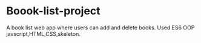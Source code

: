 # Boook-list-project
A book list web app where users can add and delete books.
Used ES6 OOP javscript,HTML,CSS,skeleton.  

